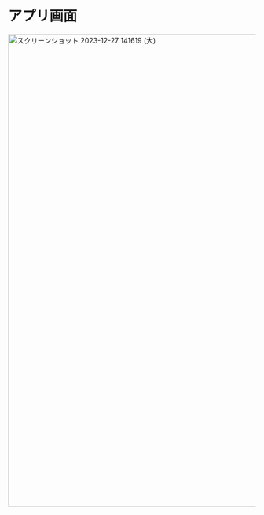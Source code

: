 # アプリ画面
<img width="960" alt="スクリーンショット 2023-12-27 141619 (大)" src="https://github.com/iVinci-WaheedAkbarAli/countApp/assets/146804552/7295f625-4697-4602-995b-a3ed9f74045e">
